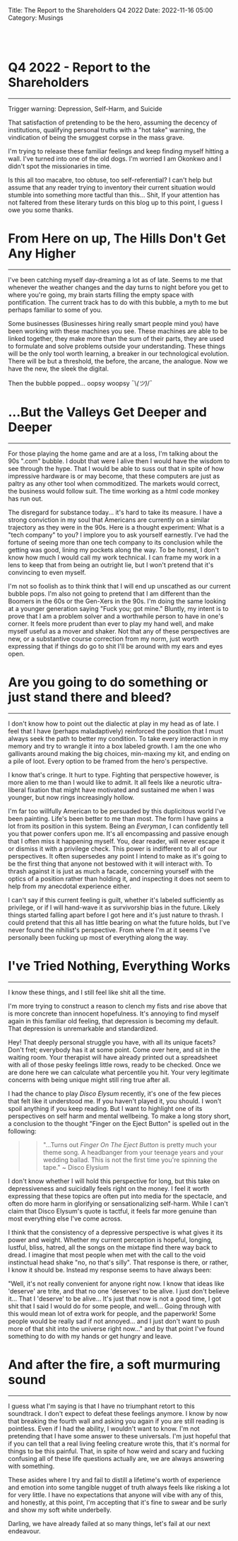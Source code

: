Title: The Report to the Shareholders Q4 2022
Date: 2022-11-16 05:00
Category: Musings

<br/><br/>
# Q4 2022 - Report to the Shareholders
<hr/>

Trigger warning: Depression, Self-Harm, and Suicide

That satisfaction of pretending to be the hero, assuming the decency of institutions, qualifying personal truths with a "hot take" warning, the vindication of being the smuggest corpse in the mass grave.

I'm trying to release these familiar feelings and keep finding myself hitting a wall. I've turned into one of the old dogs. I'm worried I am Okonkwo and I didn't spot the missionaries in time.

Is this all too macabre, too obtuse, too self-referential? I can't help but assume that any reader trying to inventory their current situation would stumble into something more tactful than this... Shit, If your attention has not faltered from these literary turds on this blog up to this point, I guess I owe you some thanks.

# From Here on up, The Hills Don't Get Any Higher
<hr/>

I've been catching myself day-dreaming a lot as of late. Seems to me that whenever the weather changes and the day turns to night before you get to where you're going, my brain starts filling the empty space with pontification. The current track has to do with this bubble, a myth to me but perhaps familiar to some of you.

Some businesses (Businesses hiring really smart people mind you) have been working with these machines you see. These machines are able to be linked together, they make more than the sum of their parts, they are used to formulate and solve problems outside your understanding. These things will be the only tool worth learning, a breaker in our technological evolution. There will be but a threshold, the before, the arcane, the analogue. Now we have the new, the sleek the digital.

Then the bubble popped... oopsy woopsy ¯\\_(ツ)_/¯

# ...But the Valleys Get Deeper and Deeper
<hr/>

For those playing the home game and are at a loss, I'm talking about the 90s ".com" bubble. I doubt that were I alive then I would have the wisdom to see through the hype. That I would be able to suss out that in spite of how impressive hardware is or may become, that these computers are just as paltry as any other tool when commoditized. The markets would correct, the business would follow suit. The time working as a html code monkey has run out.

The disregard for substance today... it's hard to take its measure. I have a strong conviction in my soul that Americans are currently on a similar trajectory as they were in the 90s. Here is a thought experiment: What is a "tech company" to you? I implore you to ask yourself earnestly. I've had the fortune of seeing more than one tech company to its conclusion while the getting was good, lining my pockets along the way. To be honest, I don't know how much I would call my work technical. I can frame my work in a lens to keep that from being an outright lie, but I won't pretend that it's convincing to even myself.

I'm not so foolish as to think think that I will end up unscathed as our current bubble pops. I'm also not going to pretend that I am different than the Boomers in the 60s or the Gen-Xers in the 90s. I'm doing the same looking at a younger generation saying "Fuck you; got mine." Bluntly, my intent is to prove that I am a problem solver and a worthwhile person to have in one's corner. It feels more prudent than ever to play my hand well, and make myself useful as a mover and shaker. Not that any of these perspectives are new, or a substantive course correction from my norm, just worth expressing that if things do go to shit I'll be around with my ears and eyes open.

# Are you going to do something or just stand there and bleed?
<hr/>

I don't know how to point out the dialectic at play in my head as of late. I feel that I have (perhaps maladaptively) reinforced the position that I must always seek the path to better my condition. To take every interaction in my memory and try to wrangle it into a box labeled growth. I am the one who gallivants around making the big choices, min-maxing my kit, and ending on a pile of loot. Every option to be framed from the hero's perspective.

I know that's cringe. It hurt to type. Fighting that perspective however, is more alien to me than I would like to admit. It all feels like a neurotic ultra-liberal fixation that might have motivated and sustained me when I was younger, but now rings increasingly hollow.

I'm far too willfully American to be persuaded by this duplicitous world I've been painting. Life's been better to me than most. The form I have gains a lot from its position in this system. Being an *Everyman*, I can confidently tell you that power confers upon me. It's all encompassing and passive enough that I often miss it happening myself. You, dear reader, will never escape it or dismiss it with a privilege check. This power is indifferent to all of our perspectives. It often supersedes any point I intend to make as it's going to be the first thing that anyone not bestowed with it will interact with. To thrash against it is just as much a facade, concerning yourself with the optics of a position rather than holding it, and inspecting it does not seem to help from my anecdotal experience either.

I can't say if this current feeling is guilt, whether it's labeled sufficiently as privilege, or if I will hand-wave it as survivorship bias in the future. Likely things started falling apart before I got here and it's just nature to thrash. I could pretend that this all has little bearing on what the future holds, but I've never found the nihilist's perspective. From where I'm at it seems I've personally been fucking up most of everything along the way.

# I've Tried Nothing, Everything Works
<hr/>

I know these things, and I still feel like shit all the time.

I'm more trying to construct a reason to clench my fists and rise above that is more concrete than innocent hopefulness. It's annoying to find myself again in this familiar old feeling, that depression is becoming my default. That depression is unremarkable and standardized. 

Hey! That deeply personal struggle you have, with all its unique facets? Don't fret; everybody has it at some point. Come over here, and sit in the waiting room. Your therapist will have already printed out a spreadsheet with all of those pesky feelings little rows, ready to be checked. Once we are done here we can calculate what percentile you hit. Your very legitimate concerns with being unique might still ring true after all.

I had the chance to play *Disco Elysum* recently, it's one of the few pieces that felt like it understood me. If you haven't played it, you should. I won't spoil anything if you keep reading. But I want to highlight one of its perspectives on self harm and mental wellbeing. To make a long story short, a conclusion to the thought "Finger on the Eject Button" is spelled out in the following:

>> "...Turns out *Finger On The Eject Button* is pretty much your theme song. A headbanger from your teenage years and your wedding ballad. This is not the first time you're spinning the tape." ~ Disco Elysium

I don't know whether I will hold this perspective for long, but this take on depressiveness and suicidally feels right on the money. I feel it worth expressing that these topics are often put into media for the spectacle, and often do more harm in glorifying or sensationalizing self-harm. While I can't claim that Disco Elysum's quote is tactful, it feels far more genuine than most everything else I've come across.

I think that the consistency of a depressive perspective is what gives it its power and weight. Whether my current perception is hopeful, longing, lustful, bliss, hatred, all the songs on the mixtape find there way back to dread. I imagine that most people when met with the call to the void instinctual head shake "no, no that's silly". That response is there, or rather, I know it should be. Instead my response seems to have always been:

"Well, it's not really convenient for anyone right now. I know that ideas like 'deserve' are trite, and that no one 'deserves' to be alive. I just don't believe it... That I 'deserve' to be alive... It's just that now is not a good time, I got shit that I said I would do for some people, and well... Going through with this would mean lot of extra work for people, and the paperwork! Some people would be really sad if not annoyed... and I just don't want to push more of that shit into the universe right now..." and by that point I've found something to do with my hands or get hungry and leave.

# And after the fire, a soft murmuring sound
<hr/>

I guess what I'm saying is that I have no triumphant retort to this soundtrack. I don't expect to defeat these feelings anymore. I know by now that breaking the fourth wall and asking you again if you are still reading is pointless. Even if I had the ability, I wouldn't want to know. I'm not pretending that I have some answer to these universals. I'm just hopeful that if you can tell that a real living feeling creature wrote this, that it's normal for things to be this painful. That, in spite of how weird and scary and fucking confusing all of these life questions actually are, we are always answering with something.

These asides where I try and fail to distill a lifetime's worth of experience and emotion into some tangible nugget of truth always feels like risking a lot for very little. I have no expectations that anyone will vibe with any of this, and honestly, at this point, I'm accepting that it's fine to swear and be surly and show my soft white underbelly.

Darling, we have already failed at so many things, let's fail at our next endeavour.
